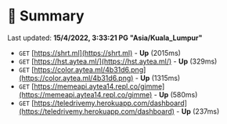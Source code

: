 # 📖 Summary
Last updated: **15/4/2022, 3:33:21 PG "Asia/Kuala_Lumpur"**

- `GET` [https://shrt.ml](https://shrt.ml) - **Up** (2015ms)
- `GET` [https://hst.aytea.ml/](https://hst.aytea.ml/) - **Up** (329ms)
- `GET` [https://color.aytea.ml/4b31d6.png](https://color.aytea.ml/4b31d6.png) - **Up** (1315ms)
- `GET` [https://memeapi.aytea14.repl.co/gimme](https://memeapi.aytea14.repl.co/gimme) - **Up** (580ms)
- `GET` [https://teledrivemy.herokuapp.com/dashboard](https://teledrivemy.herokuapp.com/dashboard) - **Up** (237ms)
